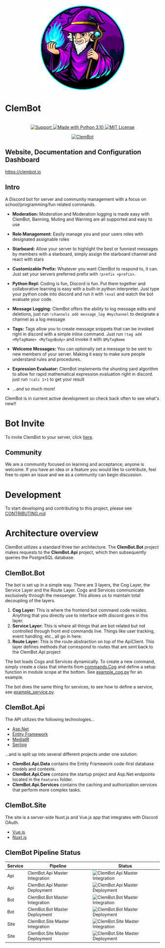 <p align="center">
    <img src="Branding/ClemBot.png" width="275" height= "275" alt="ClemBot Logo">
</p>

# ClemBot

<p align="center">
    <br/>
    <a href="https://discord.gg/QNRbC6k">
        <img src="https://img.shields.io/discord/515071617815019520.svg?label=Discord&logo=Discord&colorB=7289da&style=for-the-badge" alt="Support">
    </a>
    <a href="https://www.python.org/downloads/">
        <img src="https://img.shields.io/badge/Made%20With-Python%203.10-blue.svg?style=for-the-badge&logo=Python" alt="Made with Python 3.10">
    </a>
    <a href="https://github.com/ClemsonCPSC-Discord/ClemBot/blob/master/LICENSE">
        <img src="https://img.shields.io/badge/license-mit-e74c3c.svg?style=for-the-badge&logo=appveyor" alt="MIT License">
    </a>
</p>

<p align="center">
    <a href="https://top.gg/bot/710672266245177365">
        <img src="https://top.gg/api/widget/710672266245177365.svg" alt="ClemBot" />
    </a>
</p>

## Website, Documentation and Configuration Dashboard

https://clembot.io

## Intro

A Discord bot for server and community management with a focus on school/programming/fun related commands.

- <b>Moderation:</b> Moderation and Moderation logging is made easy with ClemBot, Banning, Muting and Warning are all
  supported and easy to use

- <b>Role Management:</b> Easily manage you and your users roles with designated assignable roles

- <b>Starboard:</b> Allow your server to highlight the best or funniest messages by members with a starboard, simply
  assign the starboard channel and react with stars

- <b>Customizable Prefix:</b> Whatever you want ClemBot to respond to, it can. Just set your servers preferred prefix
  with `!prefix <prefix>`.

- <b>Python Repl:</b> Coding is fun, Discord is fun. Put them together and collaborative learning is easy with a
  built-in python interpreter. Just type your python code into discord and run it with `!eval` and watch the bot
  evaluate your code.

- <b>Message Logging:</b> ClemBot offers the ability to log message edits and deletions, just
  run `!channels add message_log #mychannel` to designate a channel as a log message

- <b>Tags:</b> Tags allow you to create message snippets that can be invoked right in discord with a simple inline
  command. Just run `!tag add  <MyTagName> <MyTagsBody>` and invoke it with `$MyTagName`

- <b>Welcome Messages:</b>  You can optionally set a message to be sent to new members of your server. Making it easy to
  make sure people understand rules and procedures.

- <b>Expression Evaluator:</b>  ClemBot implements the shunting yard algorithm to allow for rapid mathematical
  expression evaluation right in discord. just run `!calc 1+1` to get your result

- ...and so much more!

ClemBot is in current active development so check back often to see what's new!!

# Bot Invite

To invite ClemBot to your server,
click [here](https://discord.com/api/oauth2/authorize?client_id=710672266245177365&permissions=398828104950&scope=bot).

## Community

We are a community focused on learning and acceptance; anyone is welcome. If you have an idea or a feature you would
like to contribute, feel free to open an issue and we as a community can begin discussion.

# Development

To start developing and contributing to this project, please see [CONTRIBUTING.md](CONTRIBUTING.md)

# Architecture overview

ClemBot utilizes a standard three tier architecture. 
The **ClemBot.Bot** project makes requests to the **ClemBot.Api** project, which then subsequently queries the PostgreSQL database.

## ClemBot.Bot

The bot is set up in a simple way. There are 3 layers, the Cog Layer, the Service Layer and the Route Layer. Cogs and
Services communicate exclusively through the messenger. This allows us to maintain total decoupling of the layers.

1. **Cog Layer:** This is where the frontend bot command code resides. Anything that you directly use to interface with
   discord goes in this layer.
2. **Service Layer:** This is where all things that are bot related but not controlled through front end commands live.
   Things like user tracking, event handling, etc., all go in here.
3. **Route Layer:** This is the route abstraction on top of the ApiClient. This layer defines methods that correspond to
   routes that are sent back to the ClemBot.Api project

The bot loads Cogs and Services dynamically. To create a new command, simply create a class that inherits from
[commands.Cog](https://discordpy.readthedocs.io/en/stable/ext/commands/api.html?highlight=cog#discord.ext.commands.Cog)
and define a setup function in module scope at the bottom.
See [example_cog.py](https://github.com/ClemsonCPSC-Discord/ClemBot/blob/master/bot/cogs/example_cog.py) for an example.

The bot does the same thing for services, to see how to define a service,
see [example_service.py](https://github.com/ClemsonCPSC-Discord/ClemBot/blob/master/bot/services/example_service.py).

## ClemBot.Api

The API utilizes the following technologies...

* [Asp.Net](https://dotnet.microsoft.com/apps/aspnet)
* [Entity Framework](https://docs.microsoft.com/en-us/ef/)
* [MediatR](https://github.com/jbogard/MediatR)
* [Serilog](https://serilog.net/)

...and is split up into several different projects under one solution:

- **ClemBot.Api.Data** contains the Entity Framework code-first database models and contexts.
- **ClemBot.Api.Core** contains the startup project and Asp.Net endpoints located in the `Features` folder.
- **ClemBot.Api.Services** contains the caching and authorization services that perform more complex tasks.

## ClemBot.Site

The site is a server-side Nuxt.js and Vue.js app that integrates with Discord OAuth.

* [Vue.js](https://vuejs.org/)
* [Nuxt.js](https://nuxtjs.org/)

## ClemBot Pipeline Status

| Service | Pipeline                        | Status                                                                                                                                                   |
|---------|---------------------------------|----------------------------------------------------------------------------------------------------------------------------------------------------------|
| Api     | ClemBot.Api Master Integration  | ![ClemBot.Api Master Integration](https://github.com/ClemBotProject/ClemBot/actions/workflows/ClemBot.Api-Integration.yml/badge.svg?branch=master)       |
| Api     | ClemBot.Api Master Deployment   | ![ClemBot.Api Master Deployment](https://github.com/ClemBotProject/ClemBot/actions/workflows/ClemBot.Api-Deployment.yml/badge.svg?branch=master)         |
| Bot     | ClemBot.Bot Master Integration  | ![ClemBot.Bot Master Integration](https://github.com/ClemBotProject/ClemBot/actions/workflows/ClemBot.Bot-Integration.yml/badge.svg?branch=master)       |
| Bot     | ClemBot.Bot Master Deployment   | ![ClemBot.Bot Master Deployment](https://github.com/ClemBotProject/ClemBot/actions/workflows/ClemBot.Bot-Deployment.yml/badge.svg?branch=master)         |
| Site    | ClemBot.Site Master Integration | ![ClemBot.Site Master Integration](https://github.com/ClemBotProject/ClemBot/actions/workflows/ClemBot.Site-Integration.yml.yml/badge.svg?branch=master) |
| Site    | ClemBot.Site Master Deployment  | ![ClemBot.Site Master Deployment](https://github.com/ClemBotProject/ClemBot/actions/workflows/ClemBot.Site-Deployment.yml/badge.svg?branch=master)       |

